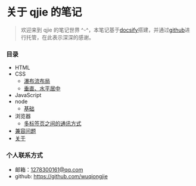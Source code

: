 # 关于 qjie 的笔记
> 欢迎来到 qjie 的笔记世界 ^-^，本笔记基于[docsify](https://docsify.js.org/)搭建，并通过[github](https://github.com)进行托管，在此表示深深的感谢。

### 目录
* HTML
* CSS
  * [瀑布流布局](https://wuqiongjie.github.io/qjie-note/#/css/waterfall-update)
  * [垂直、水平居中](https://wuqiongjie.github.io/qjie-note/#/css/center)
* JavaScript
* node
  * [基础](https://wuqiongjie.github.io/qjie-note/#/node/basis)
* 浏览器
  * [多标签页之间的通讯方式](https://wuqiongjie.github.io/qjie-note/#/browser/page-communication)
* [兼容问题](https://wuqiongjie.github.io/qjie-note/#/compatible/compatible)
* [关于](https://wuqiongjie.github.io/qjie-note/#/about)  

### 个人联系方式
* 邮箱：1278300161@qq.com
* github: https://github.com/wuqiongjie